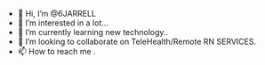 - 👋 Hi, I’m @6JARRELL
- 👀 I’m interested in a lot...
- 🌱 I’m currently learning new technology..
- 💞️ I’m looking to collaborate on TeleHealth/Remote RN SERVICES.
- 📫 How to reach me .

<!---
6JARRELL/6JARRELL is a ✨ special ✨ repository because its `README.md` (this file) appears on your GitHub profile.
You can click the Preview link to take a look at your changes.
--->
